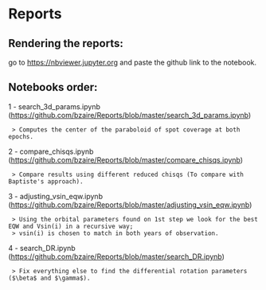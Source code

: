# Reports

## Rendering the reports:
 go to https://nbviewer.jupyter.org and paste the github link to the notebook.

## Notebooks order:
  1 - search_3d_params.ipynb (https://github.com/bzaire/Reports/blob/master/search_3d_params.ipynb)
      
     > Computes the center of the paraboloid of spot coverage at both epochs. 
  
  2 - compare_chisqs.ipynb (https://github.com/bzaire/Reports/blob/master/compare_chisqs.ipynb)
      
     > Compare results using different reduced chisqs (To compare with Baptiste's approach).

  3 - adjusting_vsin_eqw.ipynb (https://github.com/bzaire/Reports/blob/master/adjusting_vsin_eqw.ipynb)
     
     > Using the orbital parameters found on 1st step we look for the best EQW and Vsin(i) in a recursive way;
     > vsin(i) is chosen to match in both years of observation.  
  
  4 - search_DR.ipynb (https://github.com/bzaire/Reports/blob/master/search_DR.ipynb)
     
     > Fix everything else to find the differential rotation parameters ($\beta$ and $\gamma$).
  
  
